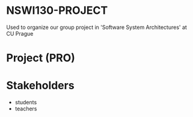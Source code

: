 # NSWI130-PROJECT
Used to organize our group project in 'Software System Architectures' at CU Prague

# Project (PRO)

# Stakeholders
  - students
  - teachers
